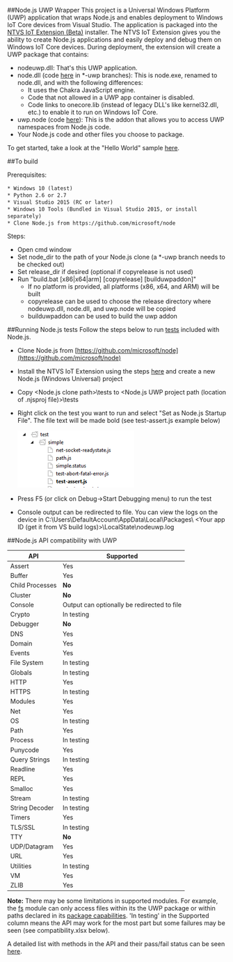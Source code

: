 ##Node.js UWP Wrapper
This project is a Universal Windows Platform (UWP) application that wraps Node.js and enables deployment to Windows IoT Core devices from Visual Studio.
The application is packaged into the [NTVS IoT Extension (Beta)](https://github.com/ms-iot/ntvsiot) installer. The NTVS IoT Extension gives you the ability
to create Node.js applications and easily deploy and debug them on Windows IoT Core devices. During deployment, the extension will create a UWP package that
contains:

* nodeuwp.dll: That's this UWP application.
* node.dll (code [here](https://github.com/Microsoft/node) in *-uwp branches):  This is node.exe, renamed to node.dll, and with the following differences:
  * It uses the Chakra JavaScript engine.
  * Code that not allowed in a UWP app container is disabled.
  * Code links to onecore.lib (instead of legacy DLL's like kernel32.dll, etc.) to enable it to run on Windows IoT Core.
* uwp.node (code [here](https://github.com/Microsoft/node-uwp)): This is the addon that allows you to access UWP namespaces from Node.js code.
* Your Node.js code and other files you choose to package.

To get started, take a look at the "Hello World" sample [here](http://ms-iot.github.io/content/en-US/win10/samples/NodejsWU.htm).

##To build

Prerequisites:

    * Windows 10 (latest)
    * Python 2.6 or 2.7
    * Visual Studio 2015 (RC or later)
    * Windows 10 Tools (Bundled in Visual Studio 2015, or install separately)
	* Clone Node.js from https://github.com/microsoft/node

Steps:

* Open cmd window
* Set node_dir to the path of your Node.js clone (a *-uwp branch needs to be checked out)
* Set release_dir if desired (optional if copyrelease is not used)
* Run "build.bat [x86|x64|arm] [copyrelease] [builduwpaddon]"
  * If no platform is provided, all platforms (x86, x64, and ARM) will be built
  * copyrelease can be used to choose the release directory where nodeuwp.dll, node.dll, and uwp.node will be copied
  * builduwpaddon can be used to build the uwp addon
  
##Running Node.js tests
Follow the steps below to run [tests](https://github.com/joyent/node/tree/master/test) included with Node.js.

* Clone Node.js from [https://github.com/microsoft/node](https://github.com/microsoft/node)
* Install the NTVS IoT Extension using the steps [here](http://ms-iot.github.io/content/en-US/win10/samples/NodejsWU.htm) and create a new Node.js (Windows Universal) project
* Copy &lt;Node.js clone path&gt;\tests to &lt;Node.js UWP project path (location of .njsproj file)&gt;\tests
* Right click on the test you want to run and select "Set as Node.js Startup File". The file text will be made bold (see test-assert.js example below)

  ![Set test as Startup File](./images/test-startup-file.png)

* Press F5 (or click on Debug->Start Debugging menu) to run the test
* Console output can be redirected to file. You can view the logs on the device in C:\Users\DefaultAccount\AppData\Local\Packages\ &lt;Your app ID (get it from VS build logs)&gt;\LocalState\nodeuwp.log
	
##Node.js API compatibility with UWP

API | Supported
--- | ---
Assert | Yes
Buffer | Yes
Child Processes | **No**
Cluster | **No**
Console | Output can optionally be redirected to file
Crypto | In testing
Debugger | **No**
DNS | Yes
Domain | Yes
Events | Yes
File System | In testing
Globals | In testing
HTTP | Yes
HTTPS | In testing
Modules | Yes
Net | Yes
OS | In testing
Path | Yes
Process | In testing
Punycode | Yes
Query Strings | In testing
Readline | Yes
REPL | Yes
Smalloc | Yes
Stream | In testing
String Decoder | In testing
Timers | Yes
TLS/SSL | In testing
TTY | **No**
UDP/Datagram | Yes
URL | Yes
Utilities | In testing
VM | Yes
ZLIB | Yes

**Note:** 
There may be some limitations in supported modules. For example, the [fs](https://nodejs.org/api/fs.html) module can only access files within its the UWP package or within paths declared in its [package capabilities](https://msdn.microsoft.com/en-us/library/windows/apps/hh464936.aspx).
'In testing' in the Supported column means the API may work for the most part but some failures may be seen (see compatibility.xlsx below). 

A detailed list with methods in the API and their pass/fail status can be seen [here](./compatibility.xlsx).
